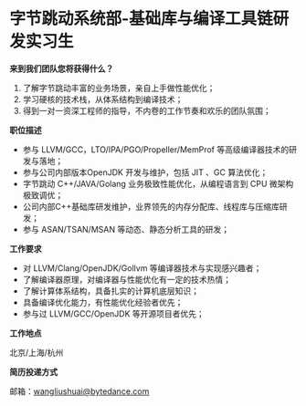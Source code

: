 # 字节跳动系统部-基础库与编译工具链研发实习生

**来到我们团队您将获得什么？**

1. 了解字节跳动丰富的业务场景，亲自上手做性能优化；
2. 学习硬核的技术栈，从体系结构到编译技术；
3. 得到一对一资深工程师的指导，不内卷的工作节奏和欢乐的团队氛围；

**职位描述**

- 参与 LLVM/GCC，LTO/IPA/PGO/Propeller/MemProf 等高级编译器技术的研发与落地；
- 参与公司内部版本OpenJDK 开发与维护，包括 JIT 、GC 算法优化；
- 字节跳动 C++/JAVA/Golang 业务极致性能优化，从编程语言到 CPU 微架构极致调优；
- 公司内部C++基础库研发维护，业界领先的内存分配库、线程库与压缩库研发；
- 参与 ASAN/TSAN/MSAN 等动态、静态分析工具的研发；

**工作要求**

- 对 LLVM/Clang/OpenJDK/Gollvm 等编译器技术与实现感兴趣者；
- 了解编译器原理，对编译器与性能优化有一定的技术热情；
- 了解计算体系结构，具备扎实的计算机底层知识；
- 具备编译优化能力，有性能优化经验者优先；
- 参与过 LLVM/GCC/OpenJDK 等开源项目者优先；

**工作地点**

北京/上海/杭州

**简历投递方式**

邮箱：wangliushuai@bytedance.com
